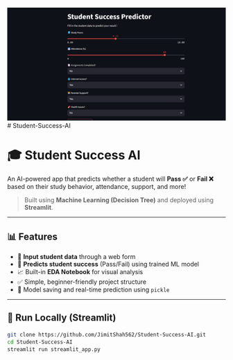 ![Preview](<Screenshot 2025-07-17 232955.png>)# Student-Success-AI

# 🎓 Student Success AI

An AI-powered app that predicts whether a student will **Pass ✅** or **Fail ❌** based on their study behavior, attendance, support, and more!

> Built using **Machine Learning (Decision Tree)** and deployed using **Streamlit**.

---

## 📊 Features

- 📌 **Input student data** through a web form
- 🧠 **Predicts student success** (Pass/Fail) using trained ML model
- 📈 Built-in **EDA Notebook** for visual analysis
- ✅ Simple, beginner-friendly project structure
- 💾 Model saving and real-time prediction using `pickle`

---

## 🚀 Run Locally (Streamlit)

```bash
git clone https://github.com/JimitShah562/Student-Success-AI.git
cd Student-Success-AI
streamlit run streamlit_app.py

